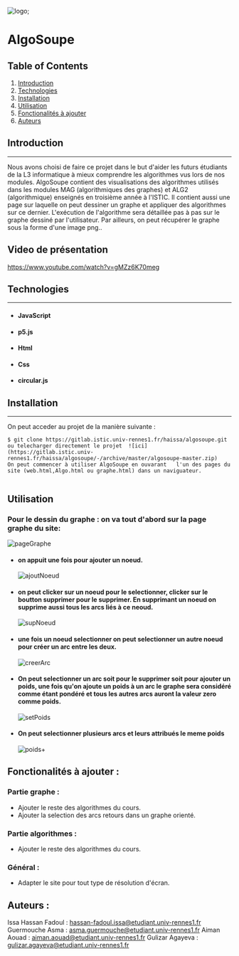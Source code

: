 ![logo](images/logo.png);

# AlgoSoupe

## Table of Contents

1. [Introduction](#general-info)
2. [Technologies](#technologies)
3. [Installation](#installation)
4. [Utilisation](#Utilisation)
5. [Fonctionalités à ajouter](#Auteurs)
6. [Auteurs](#Utilisation)

## Introduction

---

Nous avons choisi de faire ce projet dans le but d'aider les futurs étudiants de la L3 informatique à mieux comprendre les algorithmes vus lors de nos modules.
AlgoSoupe contient des visualisations des algorithmes utilisés dans les modules MAG (algorithmiques des graphes) et ALG2 (algorithmique) enseignés en troisième année à l'ISTIC. Il contient aussi une page sur laquelle on peut dessiner un graphe et appliquer des algorithmes sur ce dernier. L'exécution de l'algorithme sera détaillée pas à pas sur le graphe dessiné par l'utilisateur. Par ailleurs, on peut récupérer le graphe sous la forme d'une image png..

## Video de présentation

https://www.youtube.com/watch?v=gMZz6K70meg

## Technologies

---

- #### JavaScript
- #### p5.js
- #### Html
- #### Css
- #### circular.js

## Installation

---

On peut acceder au projet de la manière suivante :

```
$ git clone https://gitlab.istic.univ-rennes1.fr/haissa/algosoupe.git ou telecharger directement le projet  ![ici](https://gitlab.istic.univ-rennes1.fr/haissa/algosoupe/-/archive/master/algosoupe-master.zip)
On peut commencer à utiliser AlgoSoupe en ouvarant   l'un des pages du site (web.html,Algo.html ou graphe.html) dans un naviguateur.


```

## Utilisation

### Pour le dessin du graphe : on va tout d'abord sur la page graphe du site:

![pageGraphe](images/algoPage.png)

- #### on appuit une fois pour ajouter un noeud.
  ![ajoutNoeud](images/ajouterNOEUD.gif)
- #### on peut clicker sur un noeud pour le selectionner, clicker sur le boutton supprimer pour le supprimer. En supprimant un noeud on supprime aussi tous les arcs liés à ce neoud.
  ![supNoeud](images/supNoeud.gif)
- #### une fois un noeud selectionner on peut selectionner un autre noeud pour créer un arc entre les deux.
  ![creerArc](images/ajoutArc.gif)
- #### On peut selectionner un arc soit pour le supprimer soit pour ajouter un poids, une fois qu'on ajoute un poids à un arc le graphe sera considéré comme étant pondéré et tous les autres arcs auront la valeur zero comme poids.
  ![setPoids](images/supPoids.gif)
- #### On peut selectionner plusieurs arcs et leurs attribués le meme poids
  ![poids+](images/poids%2B.gif)

## Fonctionalités à ajouter :

### Partie graphe :

- Ajouter le reste des algorithmes du cours.
- Ajouter la selection des arcs retours dans un graphe orienté.

### Partie algorithmes :

- Ajouter le reste des algorithmes du cours.

### Général :

- Adapter le site pour tout type de résolution d'écran.

## Auteurs :

Issa Hassan Fadoul : hassan-fadoul.issa@etudiant.univ-rennes1.fr
Guermouche Asma : asma.guermouche@etudiant.univ-rennes1.fr
Aiman Aouad : aiman.aouad@etudiant.univ-rennes1.fr
Gulizar Agayeva : gulizar.agayeva@etudiant.univ-rennes1.fr
